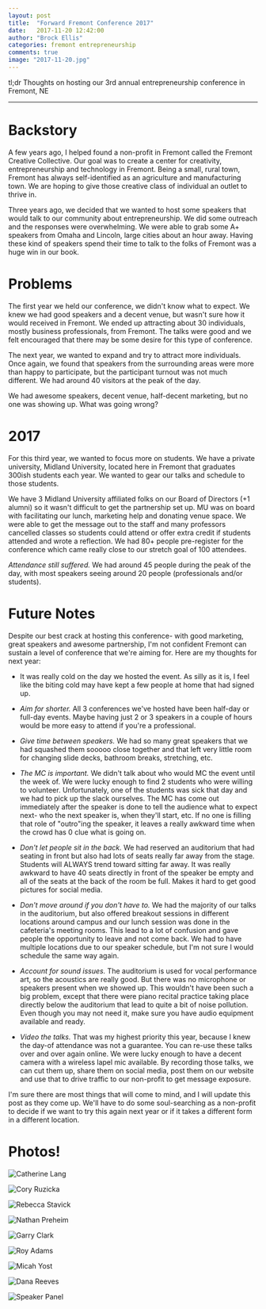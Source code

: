 ```yaml
---
layout: post
title:  "Forward Fremont Conference 2017"
date:   2017-11-20 12:42:00
author: "Brock Ellis"
categories: fremont entrepreneurship
comments: true
image: "2017-11-20.jpg"
---
```


tl;dr Thoughts on hosting our 3rd annual entrepreneurship conference in Fremont, NE

---

# Backstory

A few years ago, I helped found a non-profit in Fremont called the Fremont Creative Collective. Our goal was to create a center for creativity, entrepreneurship and technology in Fremont. Being a small, rural town, Fremont has always self-identified as an agriculture and manufacturing town. We are hoping to give those creative class of individual an outlet to thrive in.

Three years ago, we decided that we wanted to host some speakers that would talk to our community about entrepreneurship. We did some outreach and the responses were overwhelming. We were able to grab some A+ speakers from Omaha and Lincoln, large cities about an hour away. Having these kind of speakers spend their time to talk to the folks of Fremont was a huge win in our book.

# Problems

The first year we held our conference, we didn't know what to expect. We knew we had good speakers and a decent venue, but wasn't sure how it would received in Fremont. We ended up attracting about 30 individuals, mostly business professionals, from Fremont. The talks were good and we felt encouraged that there may be some desire for this type of conference.

The next year, we wanted to expand and try to attract more individuals. Once again, we found that speakers from the surrounding areas were more than happy to participate, but the participant turnout was not much different. We had around 40 visitors at the peak of the day.

We had awesome speakers, decent venue, half-decent marketing, but no one was showing up. What was going wrong?

# 2017

For this third year, we wanted to focus more on students. We have a private university, Midland University, located here in Fremont that graduates 300ish students each year. We wanted to gear our talks and schedule to those students.

We have 3 Midland University affiliated folks on our Board of Directors (+1 alumni) so it wasn't difficult to get the partnership set up. MU was on board with facilitating our lunch, marketing help and donating venue space. We were able to get the message out to the staff and many professors cancelled classes so students could attend or offer extra credit if students attended and wrote a reflection. We had 80+ people pre-register for the conference which came really close to our stretch goal of 100 attendees.

*Attendance still suffered.* We had around 45 people during the peak of the day, with most speakers seeing around 20 people (professionals and/or students).  

# Future Notes

Despite our best crack at hosting this conference- with good marketing, great speakers and awesome partnership, I'm not confident Fremont can sustain a level of conference that we're aiming for. Here are my thoughts for next year:

- It was really cold on the day we hosted the event. As silly as it is, I feel like the biting cold may have kept a few people at home that had signed up.

- *Aim for shorter.* All 3 conferences we've hosted have been half-day or full-day events. Maybe having just 2 or 3 speakers in a couple of hours would be more easy to attend if you're a professional.

- *Give time between speakers.* We had so many great speakers that we had squashed them sooooo close together and that left very little room for changing slide decks, bathroom breaks, stretching, etc.

- *The MC is important.* We didn't talk about who would MC the event until the week of. We were lucky enough to find 2 students who were willing to volunteer. Unfortunately, one of the students was sick that day and we had to pick up the slack ourselves. The MC has come out immediately after the speaker is done to tell the audience what to expect next- who the next speaker is, when they'll start, etc. If no one is filling that role of "outro"ing the speaker, it leaves a really awkward time when the crowd has 0 clue what is going on.

- *Don't let people sit in the back.* We had reserved an auditorium that had seating in front but also had lots of seats really far away from the stage. Students will ALWAYS trend toward sitting far away. It was really awkward to have 40 seats directly in front of the speaker be empty and all of the seats at the back of the room be full. Makes it hard to get good pictures for social media.

- *Don't move around if you don't have to.* We had the majority of our talks in the auditorium, but also offered breakout sessions in different locations around campus and our lunch session was done in the cafeteria's meeting rooms. This lead to a lot of confusion and gave people the opportunity to leave and not come back. We had to have multiple locations due to our speaker schedule, but I'm not sure I would schedule the same way again.

- *Account for sound issues.* The auditorium is used for vocal performance art, so the acoustics are really good. But there was no microphone or speakers present when we showed up. This wouldn't have been such a big problem, except that there were piano recital practice taking place directly below the auditorium that lead to quite a bit of noise pollution. Even though you may not need it, make sure you have audio equipment available and ready.

- *Video the talks.* That was my highest priority this year, because I knew the day-of attendance was not a guarantee. You can re-use these talks over and over again online. We were lucky enough to have a decent camera with a wireless lapel mic available. By recording those talks, we can cut them up, share them on social media, post them on our website and use that to drive traffic to our non-profit to get message exposure.

I'm sure there are most things that will come to mind, and I will update this post as they come up. We'll have to do some soul-searching as a non-profit to decide if we want to try this again next year or if it takes a different form in a different location.

# Photos!

![Catherine Lang](/blog/img/2017-11-20-1.jpg)

![Cory Ruzicka](/blog/img/2017-11-20-2.jpg)

![Rebecca Stavick](/blog/img/2017-11-20-3.jpg)

![Nathan Preheim](/blog/img/2017-11-20-4.jpg)

![Garry Clark](/blog/img/2017-11-20-5.jpg)

![Roy Adams](/blog/img/2017-11-20-6.jpg)

![Micah Yost](/blog/img/2017-11-20-7.jpg)

![Dana Reeves](/blog/img/2017-11-20-8.jpg)

![Speaker Panel](/blog/img/2017-11-20-9.jpg)
